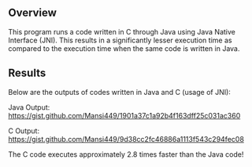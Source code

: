 ## Overview

This program runs a code written in C through Java using Java Native Interface (JNI). This results in a significantly lesser execution time as compared to the execution time when the same code is written in Java.

## Results

Below are the outputs of codes written in Java and C (usage of JNI):

Java Output:
https://gist.github.com/Mansi449/1901a37c1a92b4f163dff25c031ac360

C Output:
https://gist.github.com/Mansi449/9d38cc2fc46886a1113f543c294fec08

The C code executes approximately 2.8 times faster than the Java code!
